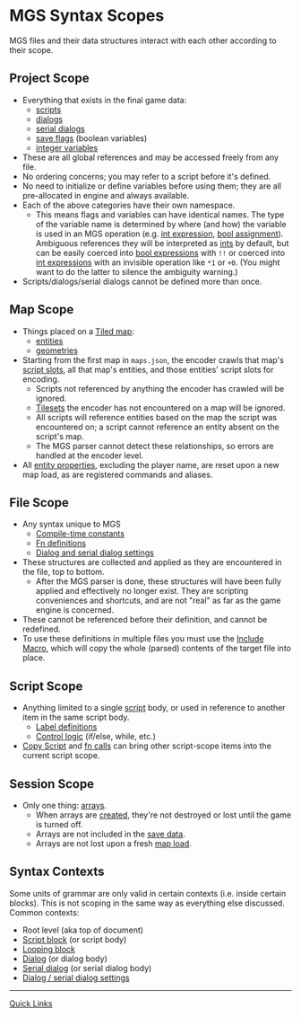 # MGS Syntax Scopes

MGS files and their data structures interact with each other according to their scope.

## Project Scope

- Everything that exists in the final game data:
    - [scripts](scripts)
    - [dialogs](dialogs)
    - [serial dialogs](serial_dialogs)
    - [save flags](state#save-flags) (boolean variables)
    - [integer variables](state#integer-variables)
- These are all global references and may be accessed freely from any file.
- No ordering concerns; you may refer to a script before it's defined.
- No need to initialize or define variables before using them; they are all pre-allocated in engine and always available.
- Each of the above categories have their own namespace.
    - This means flags and variables can have identical names. The type of the variable name is determined by where (and how) the variable is used in an MGS operation (e.g. [int expression](expressions_and_operators#int-expressions), [bool assignment](actions#assign-bool-value)). Ambiguous references they will be interpreted as [ints](state#integer-variables) by default, but can be easily coerced into [bool expressions](expressions_and_operators#bool-expressions) with `!!` or coerced into [int expressions](expressions_and_operators#int-expressions) with an invisible operation like `*1` or `+0`. (You might want to do the latter to silence the ambiguity warning.)
- Scripts/dialogs/serial dialogs cannot be defined more than once.

## Map Scope

- Things placed on a [Tiled map](maps):
    - [entities](entities)
    - [geometries](vector_objects)
- Starting from the first map in `maps.json`, the encoder crawls that map's [script slots](scripts#script-slots), all that map's entities, and those entities' script slots for encoding.
    - Scripts not referenced by anything the encoder has crawled will be ignored.
    - [Tilesets](tilesets) the encoder has not encountered on a map will be ignored.
    - All scripts will reference entities based on the map the script was encountered on; a script cannot reference an entity absent on the script's map.
	- The MGS parser cannot detect these relationships, so errors are handled at the encoder level.
- All [entity properties](entities#entity-properties), excluding the player name, are reset upon a new map load, as are registered commands and aliases.

## File Scope

- Any syntax unique to MGS
    - [Compile-time constants](constants)
    - [Fn definitions](fns#fn-definition)
    - [Dialog and serial dialog settings](dialog_and_serial_dialog_settings)
- These structures are collected and applied as they are encountered in the file, top to bottom.
    - After the MGS parser is done, these structures will have been fully applied and effectively no longer exist. They are scripting conveniences and shortcuts, and are not "real" as far as the game engine is concerned.
- These cannot be referenced before their definition, and cannot be redefined.
- To use these definitions in multiple files you must use the [Include Macro](macros#include), which will copy the whole (parsed) contents of the target file into place.

## Script Scope

- Anything limited to a single [script](scripts) body, or used in reference to another item in the same script body.
	- [Label definitions](script_control_flow#label-definitions)
	- [Control logic](script_control_flow) (if/else, while, etc.)
- [Copy Script](macros#copy-script) and [fn calls](fns#fn-call) can bring other script-scope items into the current script scope.

## Session Scope

- Only one thing: [arrays](arrays).
    - When arrays are [created](arrays#create), they're not destroyed or lost until the game is turned off.
    - Arrays are not included in the [save data](state#save-data).
    - Arrays are not lost upon a fresh [map load](maps#map-loads).

## Syntax Contexts

Some units of grammar are only valid in certain contexts (i.e. inside certain blocks). This is not scoping in the same way as everything else discussed. Common contexts:

- Root level (aka top of document)
- [Script block](scripts) (or script body)
- [Looping block](script_control_flow)
- [Dialog](dialogs#dialog) (or dialog body)
- [Serial dialog](serial_dialogs#serial-dialog) (or serial dialog body)
- [Dialog / serial dialog settings](dialog_and_serial_dialog_settings)

---

[Quick Links](index)